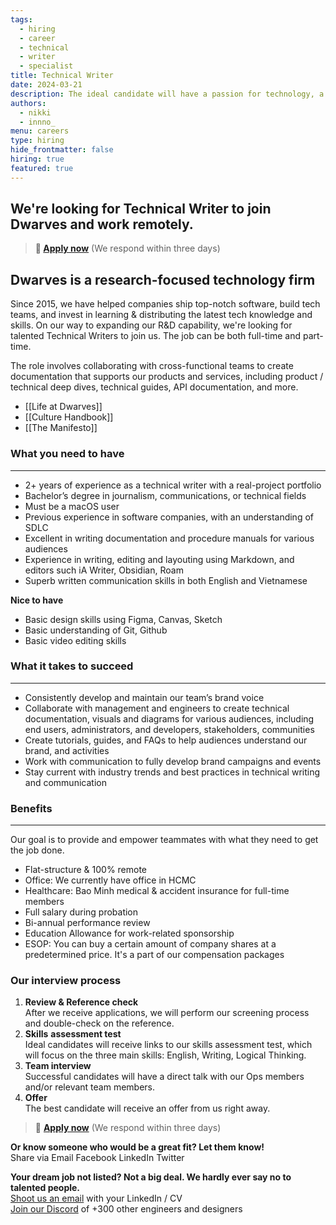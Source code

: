 ```yaml
---
tags:
  - hiring
  - career
  - technical
  - writer
  - specialist
title: Technical Writer
date: 2024-03-21
description: The ideal candidate will have a passion for technology, a strong understanding of the software development industry, and excellent communication skills. The role involves collaborating with cross-functional teams to create documentation that supports our products and services, including product / technical deep dives, technical guides, API documentation, and more.
authors:
  - nikki
  - innno_
menu: careers
type: hiring
hide_frontmatter: false
hiring: true
featured: true
---
```


## We're looking for Technical Writer to join Dwarves and work remotely.

> **🤘 [Apply now](mailto:spawn@d.foundation)** (We respond within three days)

## Dwarves is a research-focused technology firm

Since 2015, we have helped companies ship top-notch software, build tech teams, and invest in learning & distributing the latest tech knowledge and skills. On our way to expanding our R&D capability, we're looking for talented Technical Writers to join us. The job can be both full-time and part-time.

The role involves collaborating with cross-functional teams to create documentation that supports our products and services, including product / technical deep dives, technical guides, API documentation, and more.

- [[Life at Dwarves]]
- [[Culture Handbook]]
- [[The Manifesto]]

### What you need to have

---

- 2+ years of experience as a technical writer with a real-project portfolio
- Bachelor’s degree in journalism, communications, or technical fields
- Must be a macOS user
- Previous experience in software companies, with an understanding of SDLC
- Excellent in writing documentation and procedure manuals for various audiences
- Experience in writing, editing and layouting using Markdown, and editors such iA Writer, Obsidian, Roam
- Superb written communication skills in both English and Vietnamese

**Nice to have**

- Basic design skills using Figma, Canvas, Sketch
- Basic understanding of Git, Github
- Basic video editing skills

### What it takes to succeed

---

- Consistently develop and maintain our team’s brand voice
- Collaborate with management and engineers to create technical documentation, visuals and diagrams for various audiences, including end users, administrators, and developers, stakeholders, communities
- Create tutorials, guides, and FAQs to help audiences understand our brand, and activities
- Work with communication to fully develop brand campaigns and events
- Stay current with industry trends and best practices in technical writing and communication

### Benefits

---

Our goal is to provide and empower teammates with what they need to get the job done.

- Flat-structure & 100% remote
- Office: We currently have office in HCMC
- Healthcare: Bao Minh medical & accident insurance for full-time members
- Full salary during probation
- Bi-annual performance review
- Education Allowance for work-related sponsorship
- ESOP: You can buy a certain amount of company shares at a predetermined price. It's a part of our compensation packages

### Our interview process
1. **Review & Reference check**<br>After we receive applications, we will perform our screening process and double-check on the reference.
2. **Skills** **assessment test**<br>Ideal candidates will receive links to our skills assessment test, which will focus on the three main skills: English, Writing, Logical Thinking.
3. **Team interview**<br>Successful candidates will have a direct talk with our Ops members and/or relevant team members.
4. **Offer**<br>The best candidate will receive an offer from us right away.

> 🤘 **[Apply now](mailto:spawn@d.foundation)** (We respond within three days)

**Or know someone who would be a great fit? Let them know!**\
Share via Email Facebook LinkedIn Twitter

**Your dream job not listed? Not a big deal. We hardly ever say no to talented people.**\
[Shoot us an email](mailto:spawn@dwarvesv.com) with your LinkedIn / CV\
[Join our Discord](https://discord.gg/dwarvesv) of +300 other engineers and designers
